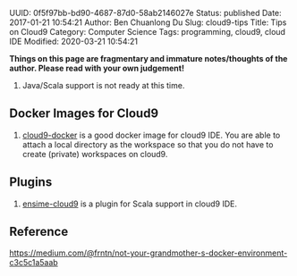 UUID: 0f5f97bb-bd90-4687-87d0-58ab2146027e
Status: published
Date: 2017-01-21 10:54:21
Author: Ben Chuanlong Du
Slug: cloud9-tips
Title: Tips on Cloud9
Category: Computer Science
Tags: programming, cloud9, cloud IDE
Modified: 2020-03-21 10:54:21

**Things on this page are fragmentary and immature notes/thoughts of the author. Please read with your own judgement!**

1. Java/Scala support is not ready at this time. 

## Docker Images for Cloud9

1. [cloud9-docker](https://hub.docker.com/r/kdelfour/cloud9-docker/)
    is a good docker image for cloud9 IDE.
    You are able to attach a local directory as the workspace
    so that you do not have to create (private) workspaces on cloud9.

## Plugins

1. [ensime-cloud9](https://github.com/ensime/ensime-cloud9)
    is a plugin for Scala support in cloud9 IDE.

## Reference

https://medium.com/@frntn/not-your-grandmother-s-docker-environment-c3c5c1a5aab
